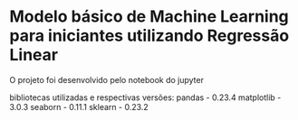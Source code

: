 # Modelo básico de Machine Learning para iniciantes utilizando Regressão Linear

O projeto foi desenvolvido pelo notebook do jupyter

bibliotecas utilizadas e respectivas versões:
pandas - 0.23.4
matplotlib - 3.0.3
seaborn - 0.11.1
sklearn - 0.23.2